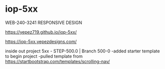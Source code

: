 # iop-5xx
WEB-240-3241 RESPONSIVE DESIGN

https://yepez719.github.io/iop-5xx/

https://iop-5xx.yepezdesigns.com/

inside out project 5xx - STEP-500.0 | Branch 500-0
-added starter template to begin project
-pulled template from https://startbootstrap.com/templates/scrolling-nav/
